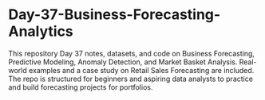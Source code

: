 # Day-37-Business-Forecasting-Analytics
This repository Day 37 notes, datasets, and code on Business Forecasting, Predictive Modeling, Anomaly Detection, and Market Basket Analysis. Real-world examples and a case study on Retail Sales Forecasting are included. The repo is structured for beginners and aspiring data analysts to practice and build forecasting projects for portfolios.
